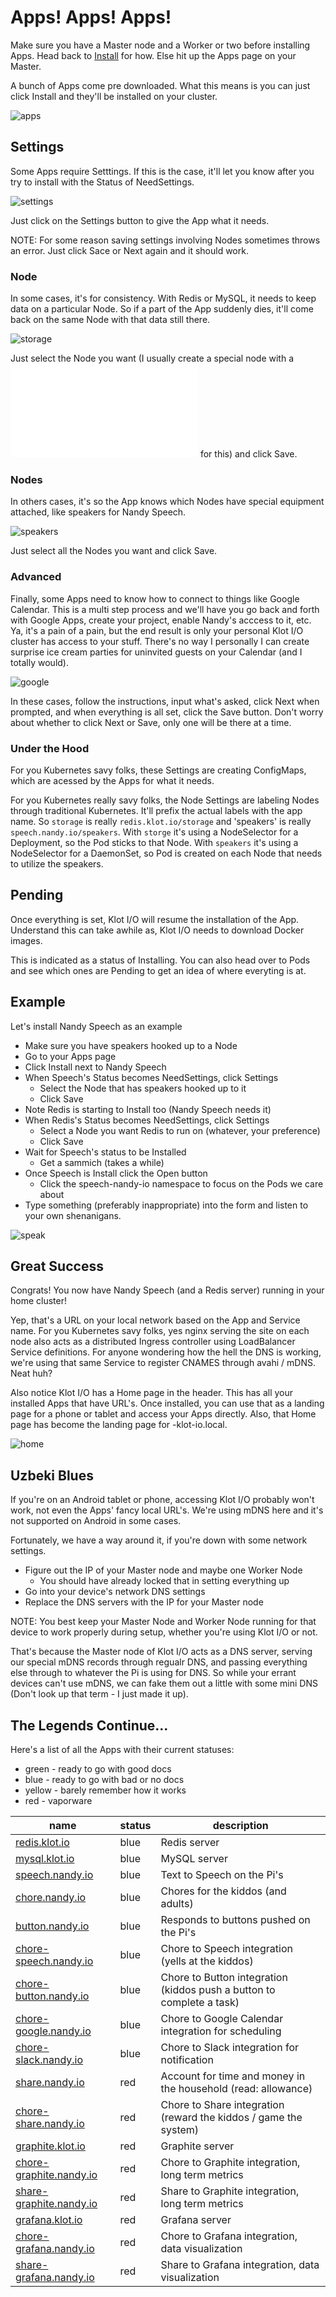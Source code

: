 # Apps! Apps! Apps!

Make sure you have a Master node and a Worker or two before installing Apps. Head back to [Install](Install.md) for how. Else hit up the Apps page on your Master.

A bunch of Apps come pre downloaded.  What this means is you can just click Install and they'll be installed on your cluster.

![apps](img/apps.png)

## Settings

Some Apps require Setttings.  If this is the case, it'll let you know after you try to install with the Status of NeedSettings.

![settings](img/settings.png)

Just click on the Settings button to give the App what it needs.

NOTE: For some reason saving settings involving Nodes sometimes throws an error. Just click Sace or Next again and it should work.

### Node

In some cases, it's for consistency.  With Redis or MySQL, it needs to keep data on a particular Node. So if a part of the App suddenly dies, it'll come back on the same Node with that data still there.

![storage](img/storage.png)

Just select the Node you want (I usually create a special node with a ![detachable SSD](Install.md#ssd-setup) for this) and click Save.

### Nodes

In others cases, it's so the App knows which Nodes have special equipment attached, like speakers for Nandy Speech.

![speakers](img/speakers.png)

Just select all the Nodes you want and click Save.

### Advanced

Finally, some Apps need to know how to connect to things like Google Calendar. This is a multi step process and we'll have you go back and forth with Google Apps, create your project, enable Nandy's acccess to it, etc.  Ya, it's a pain of a pain, but the end result is only your personal Klot I/O cluster has access to your stuff.  There's no way I personally I can create surprise ice cream parties for uninvited guests on your Calendar (and I totally would).

![google](img/google.png)

In these cases, follow the instructions, input what's asked, click Next when prompted, and when everything is all set, click the Save button.  Don't worry about whether to click Next or Save, only one will be there at a time.

### Under the Hood

For you Kubernetes savy folks, these Settings are creating ConfigMaps, which are acessed by the Apps for what it needs.

For you Kubernetes really savy folks, the Node Settings are labeling Nodes through traditional Kubernetes. It'll prefix the actual labels with the app name. So `storage` is really `redis.klot.io/storage` and 'speakers' is really `speech.nandy.io/speakers`.  With `storge` it's using a NodeSelector for a Deployment, so the Pod sticks to that Node.  With `speakers` it's using a NodeSelector for a DaemonSet, so Pod is created on each Node that needs to utilize the speakers.

## Pending

Once everything is set, Klot I/O will resume the installation of the App. Understand this can take awhile as, Klot I/O needs to download Docker images.

This is indicated as a status of Installing.  You can also head over to Pods and see which ones are Pending to get an idea of where everyting is at.

## Example

Let's install Nandy Speech as an example

- Make sure you have speakers hooked up to a Node
- Go to your Apps page
- Click Install next to Nandy Speech
- When Speech's Status becomes NeedSettings, click Settings
  - Select the Node that has speakers hooked up to it
  - Click Save
- Note Redis is starting to Install too (Nandy Speech needs it)
- When Redis's Status becomes NeedSettings, click Settings
  - Select a Node you want Redis to run on (whatever, your preference)
  - Click Save
- Wait for Speech's status to be Installed
  - Get a sammich (takes a while)
- Once Speech is Install click the Open button
  - Click the speech-nandy-io namespace to focus on the Pods we care about
- Type something (preferably inappropriate) into the form and listen to your own shenanigans.

![speak](img/speak.png)

## Great Success

Congrats! You now have Nandy Speech (and a Redis server) running in your home cluster!

Yep, that's a URL on your local network based on the App and Service name. For you Kubernetes savy folks, yes nginx serving the site on each node also acts as a distributed Ingress controller using LoadBalancer Service definitions. For anyone wondering how the hell the DNS is working, we're using that same Service to register CNAMES through avahi / mDNS.  Neat huh?

Also notice Klot I/O has a Home page in the header. This has all your installed Apps that have URL's. Once installed, you can use that as a landing page for a phone or tablet and access your Apps directly.  Also, that Home page has become the landing page for <cluster>-klot-io.local.

![home](img/home.png)

## Uzbeki Blues

If you're on an Android tablet or phone, accessing Klot I/O probably won't work, not even the Apps' fancy local URL's. We're using mDNS here and it's not supported on Android in some cases.

Fortunately, we have a way around it, if you're down with some network settings.

- Figure out the IP of your Master node and maybe one Worker Node
  - You should have already locked that in setting everything up
- Go into your device's network DNS settings
- Replace the DNS servers with the IP for your Master node

NOTE: You best keep your Master Node and Worker Node running for that device to work properly during setup, whether you're using Klot I/O or not.

That's because the Master node of Klot I/O acts as a DNS server, serving our special mDNS records through regualr DNS, and passing everything else through to whatever the Pi is using for DNS. So while your errant devices can't use mDNS, we can fake them out a little with some mini DNS (Don't look up that term - I just made it up).

## The Legends Continue...

Here's a list of all the Apps with their current statuses:
- green - ready to go with good docs
- blue - ready to go with bad or no docs
- yellow - barely remember how it works
- red - vaporware

| name | status | description |
| ---- | ------ | ----------- |
| [redis.klot.io](https://github.com/klot-io/redis) | blue | Redis server |
| [mysql.klot.io](https://github.com/klot-io/mysql) | blue | MySQL server |
| [speech.nandy.io](https://github.com/nandy-io/speech) | blue | Text to Speech on the Pi's |
| [chore.nandy.io](https://github.com/nandy-io/chore) | blue | Chores for the kiddos (and adults) |
| [button.nandy.io](https://github.com/nandy-io/button) | blue | Responds to buttons pushed on the Pi's |
| [chore-speech.nandy.io](https://github.com/nandy-io/chore-speech) | blue | Chore to Speech integration (yells at the kiddos) |
| [chore-button.nandy.io](https://github.com/nandy-io/chore-button) | blue | Chore to Button integration (kiddos push a button to complete a task) |
| [chore-google.nandy.io](https://github.com/nandy-io/chore-google) | blue | Chore to Google Calendar integration for scheduling |
| [chore-slack.nandy.io](https://github.com/nandy-io/chore-slack) | blue | Chore to Slack integration for notification |
| [share.nandy.io](https://github.com/nandy-io/share) | red | Account for time and money in the household (read: allowance) |
| [chore-share.nandy.io](https://github.com/nandy-io/chore-share) | red | Chore to Share integration (reward the kiddos / game the system) |
| [graphite.klot.io](https://github.com/klot-io/graphite) | red | Graphite server |
| [chore-graphite.nandy.io](https://github.com/nandy-io/chore-graphite) | red | Chore to Graphite integration, long term metrics |
| [share-graphite.nandy.io](https://github.com/nandy-io/share-graphite) | red | Share to Graphite integration, long term metrics |
| [grafana.klot.io](https://github.com/klot-io/grafana) | red | Grafana server |
| [chore-grafana.nandy.io](https://github.com/nandy-io/chore-grafana) | red | Chore to Grafana integration, data visualization |
| [share-grafana.nandy.io](https://github.com/nandy-io/share-grafana) | red | Share to Grafana integration, data visualization |
